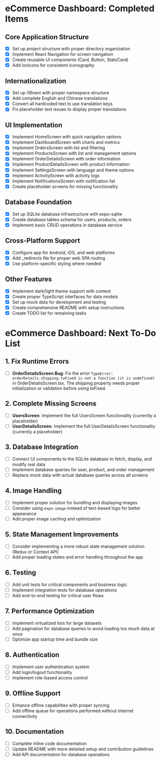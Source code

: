 # eCommerce Dashboard: Completed Items

## Core Application Structure
- [x] Set up project structure with proper directory organization
- [x] Implement React Navigation for screen navigation
- [x] Create reusable UI components (Card, Button, StatsCard)
- [x] Add Ionicons for consistent iconography

## Internationalization
- [x] Set up i18next with proper namespace structure
- [x] Add complete English and Chinese translations
- [x] Convert all hardcoded text to use translation keys
- [x] Fix placeholder text issues to display proper translations

## UI Implementation
- [x] Implement HomeScreen with quick navigation options
- [x] Implement DashboardScreen with charts and metrics
- [x] Implement OrdersScreen with list and filtering
- [x] Implement ProductsScreen with list and management options
- [x] Implement OrderDetailsScreen with order information
- [x] Implement ProductDetailsScreen with product information
- [x] Implement SettingsScreen with language and theme options
- [x] Implement ActivityScreen with activity logs
- [x] Implement NotificationsScreen with notification list
- [x] Create placeholder screens for missing functionality

## Database Foundation
- [x] Set up SQLite database infrastructure with expo-sqlite
- [x] Create database tables schema for users, products, orders
- [x] Implement basic CRUD operations in database service

## Cross-Platform Support
- [x] Configure app for Android, iOS, and web platforms
- [x] Add _redirects file for proper web SPA routing
- [x] Use platform-specific styling where needed

## Other Features
- [x] Implement dark/light theme support with context
- [x] Create proper TypeScript interfaces for data models
- [x] Set up mock data for development and testing
- [x] Create comprehensive README with setup instructions
- [x] Create TODO list for remaining tasks

# eCommerce Dashboard: Next To-Do List

## 1. Fix Runtime Errors
- [ ] **OrderDetailsScreen Bug**: Fix the error `TypeError: orderDetails.shipping.toFixed is not a function (it is undefined)` in OrderDetailsScreen.tsx. The shipping property needs proper initialization or validation before using toFixed.

## 2. Complete Missing Screens
- [ ] **UsersScreen**: Implement the full UsersScreen functionality (currently a placeholder)
- [ ] **UserDetailsScreen**: Implement the full UserDetailsScreen functionality (currently a placeholder)

## 3. Database Integration
- [ ] Connect UI components to the SQLite database to fetch, display, and modify real data
- [ ] Implement database queries for user, product, and order management
- [ ] Replace mock data with actual database queries across all screens

## 4. Image Handling
- [ ] Implement proper solution for bundling and displaying images
- [ ] Consider using `expo-image` instead of text-based logo for better appearance
- [ ] Add proper image caching and optimization

## 5. State Management Improvements
- [ ] Consider implementing a more robust state management solution (Redux or Context API)
- [ ] Add proper loading states and error handling throughout the app

## 6. Testing
- [ ] Add unit tests for critical components and business logic
- [ ] Implement integration tests for database operations
- [ ] Add end-to-end testing for critical user flows

## 7. Performance Optimization
- [ ] Implement virtualized lists for large datasets
- [ ] Add pagination for database queries to avoid loading too much data at once
- [ ] Optimize app startup time and bundle size

## 8. Authentication
- [ ] Implement user authentication system
- [ ] Add login/logout functionality
- [ ] Implement role-based access control

## 9. Offline Support
- [ ] Enhance offline capabilities with proper syncing
- [ ] Add offline queue for operations performed without internet connectivity

## 10. Documentation
- [ ] Complete inline code documentation
- [ ] Update README with more detailed setup and contribution guidelines
- [ ] Add API documentation for database operations